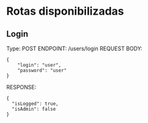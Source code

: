 # Rotas disponibilizadas

## Login

Type: POST
ENDPOINT: /users/login
REQUEST BODY:
```
{
	"login": "user",
	"password": "user"
}
```
RESPONSE:
```
{
  "isLogged": true,
  "isAdmin": false
}
```

